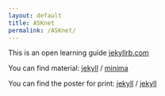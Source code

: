 ```yaml
---
layout: default
title: ASKnet
permalink: /ASKnet/
---
```


This is an open learning guide [jekyllrb.com](https://jekyllrb.com/)

You can find material:
[jekyll][jekyll-organization] /
[minima](https://github.com/jekyll/minima)

You can find the poster for print:
[jekyll][jekyll-organization] /
[jekyll](https://github.com/jekyll/jekyll)


[jekyll-organization]: https://github.com/jekyll
